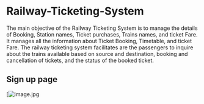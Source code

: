 # Railway-Ticketing-System

The main objective of the Railway Ticketing System is to manage the details of Booking, Station names, Ticket purchases, Trains names, and ticket Fare. It manages all the information about Ticket Booking, Timetable, and ticket Fare. The railway ticketing system facilitates are the passengers to inquire about the trains available based on source and destination, booking and cancellation of tickets, and the status of the booked ticket.

<h2>Sign up page</h2>

[![image.jpg](https://github.com/wshuv-o/Railway-Ticketing-System/blob/main/outlook/signUP_page.jpg)

